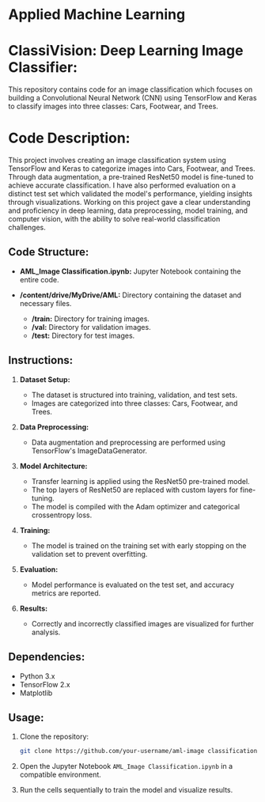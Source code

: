 # Applied Machine Learning
# ClassiVision: Deep Learning Image Classifier:

This repository contains code for an image classification which focuses on building a Convolutional Neural Network (CNN) using TensorFlow and Keras to classify images into three classes: Cars, Footwear, and Trees.

# Code Description:
This project involves creating an image classification system using TensorFlow and Keras to categorize images into Cars, Footwear, and Trees. Through data augmentation, a pre-trained ResNet50 model is fine-tuned to achieve accurate classification. I have also performed evaluation on a distinct test set which validated the model's performance, yielding insights through visualizations. Working on this project gave a clear understanding and proficiency in deep learning, data preprocessing, model training, and computer vision, with the ability to solve real-world classification challenges.

## Code Structure:

- **AML_Image Classification.ipynb:** Jupyter Notebook containing the entire code.
  
- **/content/drive/MyDrive/AML:** Directory containing the dataset and necessary files.

    - **/train:** Directory for training images.
    - **/val:** Directory for validation images.
    - **/test:** Directory for test images.

## Instructions:

1. **Dataset Setup:**
    - The dataset is structured into training, validation, and test sets.
    - Images are categorized into three classes: Cars, Footwear, and Trees.

2. **Data Preprocessing:**
    - Data augmentation and preprocessing are performed using TensorFlow's ImageDataGenerator.

3. **Model Architecture:**
    - Transfer learning is applied using the ResNet50 pre-trained model.
    - The top layers of ResNet50 are replaced with custom layers for fine-tuning.
    - The model is compiled with the Adam optimizer and categorical crossentropy loss.

4. **Training:**
    - The model is trained on the training set with early stopping on the validation set to prevent overfitting.

5. **Evaluation:**
    - Model performance is evaluated on the test set, and accuracy metrics are reported.

6. **Results:**
    - Correctly and incorrectly classified images are visualized for further analysis.

## Dependencies:

- Python 3.x
- TensorFlow 2.x
- Matplotlib

## Usage:

1. Clone the repository:

    ```bash
    git clone https://github.com/your-username/aml-image classification.git
    ```

2. Open the Jupyter Notebook `AML_Image Classification.ipynb` in a compatible environment.

3. Run the cells sequentially to train the model and visualize results.
